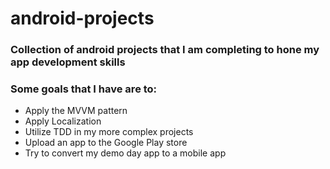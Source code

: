 # android-projects
### Collection of android projects that I am completing to hone my app development skills

### Some goals that I have are to: 
- Apply the MVVM pattern 
- Apply Localization 
- Utilize TDD in my more complex projects
- Upload an app to the Google Play store
- Try to convert my demo day app to a mobile app

